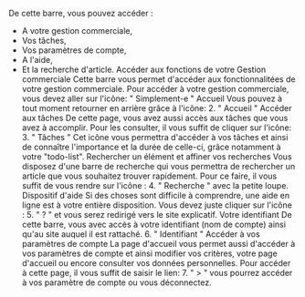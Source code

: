 
De cette barre, vous pouvez accéder :
- A votre gestion commerciale,
- Vos tâches,
- Vos paramètres de compte,
- A l'aide,
- Et la recherche d'article.
Accéder aux fonctions de votre Gestion commerciale
Cette barre vous permet d'accéder aux fonctionnalitées de votre gestion commerciale.
Pour accéder à votre gestion commerciale, vous devez aller sur l'icône:
" Simplement-e "
Accueil
Vous pouvez à tout moment retourner en arrière grâce à l'icône:
      2.  " Accueil "
Accéder aux tâches
De cette page, vous avez aussi accès aux tâches que vous avez à accomplir. Pour les consulter, il vous suffit de cliquer sur l'icône:
      3.  " Tâches "
Cet icône vous permettra d'accéder à vos tâches et ainsi de connaître l'importance et la durée de celle-ci, grâce notamment à votre "todo-list".
Rechercher un élément et affiner vos recherches
Vous disposez d'une barre de recherche qui vous permettra de rechercher un article que vous souhaitez trouver rapidement.
Pour ce faire, il vous suffit de vous rendre sur l'icône :
      4.  " Recherche " avec la petite loupe.
 Dispositif d'aide
Si des choses sont difficile à comprendre, une aide en ligne est à votre entière disposition.
Vous devez juste cliquer sur l'icône :
      5.   " ? " et vous serez redirigé vers le site explicatif.
Votre identifiant
De cette barre, vous avec accès à votre identifiant (nom de compte) ainsi qu'au site auquel il est rattaché.
       6. " Identifiant "
Accéder à vos paramètres de compte
La page d'accueil vous permet aussi d'accéder à vos paramètres de compte et ainsi modifier vos critères, votre page d'accueil ou encore consulter vos données personnelles.
Pour accéder à cette page, il vous suffit de saisir le lien: 
      7.   " > " vous pourrez accéder à vos paramètre de compte ou vous déconnectez.
